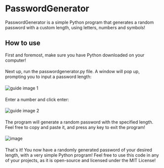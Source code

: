 # PasswordGenerator
PasswordGenerator is a simple Python program that generates a random password with a custom length, using letters, numbers and symbols!
## How to use
First and foremost, make sure you have Python downloaded on your computer!
####
Next up, run the passwordgenerator.py file. A window will pop up, prompting you to input a password length:
####
![guide image 1](https://imgur.com/JtUqzOu.png)
####
Enter a number and click enter:
####
![guide image 2](https://imgur.com/uEdZwZT.png)
####
The program will generate a random password with the specified length. Feel free to copy and paste it, and press any key to exit the program!
####
![image](https://imgur.com/XZRkEFc.png)
####
That's it! You now have a randomly generated password of your desired length, with a very simple Python program! Feel free to use this code in any of your projects, as it is open-source and licensed under the MIT License!
